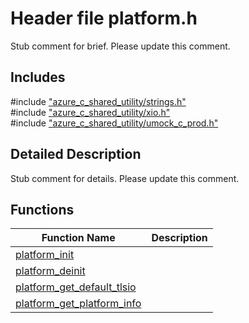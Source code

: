 # Header file platform.h 

Stub comment for brief. Please update this comment.

## Includes

\#include ["azure_c_shared_utility/strings.h"](iot-c-ref-strings-h.md)  
\#include ["azure_c_shared_utility/xio.h"](iot-c-ref-xio-h.md)  
\#include ["azure_c_shared_utility/umock_c_prod.h"](iot-c-ref-umock-c-prod-h.md)  

## Detailed Description

Stub comment for details. Please update this comment.

## Functions

Function Name                  | Description                                
--------------------------------|---------------------------------------------
[platform_init](./iot-c-ref-platform-h/platform-init.md)            | 
[platform_deinit](./iot-c-ref-platform-h/platform-deinit.md)            | 
[platform_get_default_tlsio](./iot-c-ref-platform-h/platform-get-default-tlsio.md)            | 
[platform_get_platform_info](./iot-c-ref-platform-h/platform-get-platform-info.md)            | 

